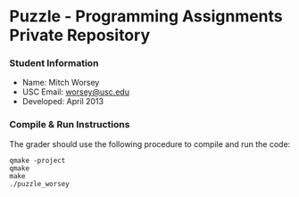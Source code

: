 # Puzzle - Programming Assignments Private Repository
### Student Information
  + Name: Mitch Worsey
  + USC Email: worsey@usc.edu
  + Developed: April 2013

### Compile & Run Instructions
The grader should use the following procedure to compile and run the code:
```shell
qmake -project
qmake
make
./puzzle_worsey
```
